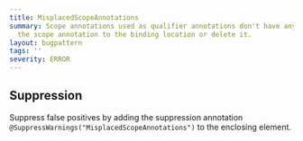 ```yaml
---
title: MisplacedScopeAnnotations
summary: Scope annotations used as qualifier annotations don't have any effect. Move
  the scope annotation to the binding location or delete it.
layout: bugpattern
tags: ''
severity: ERROR
---
```


<!--
*** AUTO-GENERATED, DO NOT MODIFY ***
To make changes, edit the @BugPattern annotation or the explanation in docs/bugpattern.
-->



## Suppression
Suppress false positives by adding the suppression annotation `@SuppressWarnings("MisplacedScopeAnnotations")` to the enclosing element.

